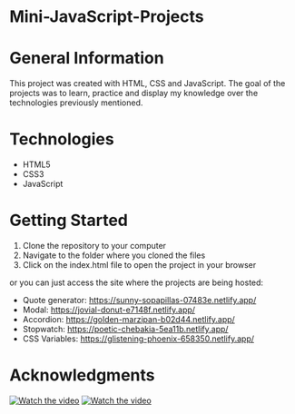 # Mini-JavaScript-Projects

# General Information
This project was created with HTML, CSS and JavaScript. The goal of the projects was to learn, practice and display my knowledge over the technologies previously mentioned.

# Technologies
* HTML5
* CSS3
* JavaScript

# Getting Started
1. Clone the repository to your computer
2. Navigate to the folder where you cloned the files
3. Click on the index.html file to open the project in your browser


or you can just access the site where the projects are being hosted:
- Quote generator: https://sunny-sopapillas-07483e.netlify.app/
- Modal: https://jovial-donut-e7148f.netlify.app/
- Accordion: https://golden-marzipan-b02d44.netlify.app/
- Stopwatch: https://poetic-chebakia-5ea11b.netlify.app/
- CSS Variables: https://glistening-phoenix-658350.netlify.app/

# Acknowledgments
[![Watch the video](https://i.ytimg.com/vi/5fb2aPlgoys/hqdefault.jpg?sqp=-oaymwEcCPYBEIoBSFXyq4qpAw4IARUAAIhCGAFwAcABBg==&rs=AOn4CLC8gSzSNUXP2g2UlRa6r5lMp7Uuew)](https://youtu.be/5fb2aPlgoys)
[![Watch the video](https://i.ytimg.com/vi/AHLNzv13c2I/hqdefault.jpg?sqp=-oaymwEcCPYBEIoBSFXyq4qpAw4IARUAAIhCGAFwAcABBg==&rs=AOn4CLATufVaH4DziP0GGqubzDA3YzlLaw)](https://youtu.be/AHLNzv13c2I)